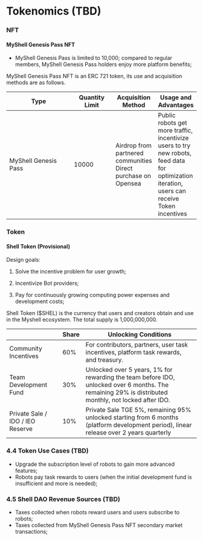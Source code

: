 # Tokenomics (TBD)

### NFT

#### MyShell Genesis Pass NFT

* MyShell Genesis Pass is limited to 10,000; compared to regular members, MyShell Genesis Pass holders enjoy more platform benefits;

MyShell Genesis Pass NFT is an ERC 721 token, its use and acquisition methods are as follows.

<table><thead><tr><th width="172">Type</th><th width="99">Quantity Limit</th><th>Acquisition Method</th><th>Usage and Advantages</th></tr></thead><tbody><tr><td>MyShell Genesis Pass</td><td>10000</td><td>Airdrop from partnered communities<br>Direct purchase on Opensea</td><td>Public robots get more traffic, incentivize users to try new robots, feed data for optimization iteration, users can receive Token incentives</td></tr></tbody></table>

### Token

#### Shell Token (Provisional)

Design goals:

1. Solve the incentive problem for user growth;

2. Incentivize Bot providers;

3. Pay for continuously growing computing power expenses and development costs;



Shell Token ($SHEL) is the currency that users and creators obtain and use in the Myshell ecosystem. The total supply is 1,000,000,000.

|                  | Share  | Unlocking Conditions                                                |
| ---------------- | --- | --------------------------------------------------- |
| Community Incentives             | 60% | For contributors, partners, user task incentives, platform task rewards, and treasury.                    |
| Team Development Fund           | 30% | Unlocked over 5 years, 1% for rewarding the team before IDO, unlocked over 6 months. The remaining 29% is distributed monthly, not locked after IDO. |
| Private Sale / IDO / IEO Reserve | 10% | Private Sale TGE 5%, remaining 95% unlocked starting from 6 months (platform development period), linear release over 2 years quarterly             |

### 4.4 Token Use Cases (TBD)

* Upgrade the subscription level of robots to gain more advanced features;
* Robots pay task rewards to users (when the initial development fund is insufficient and more is needed);

### 4.5 Shell DAO Revenue Sources (TBD)

* Taxes collected when robots reward users and users subscribe to robots;
* Taxes collected from MyShell Genesis Pass NFT secondary market transactions;